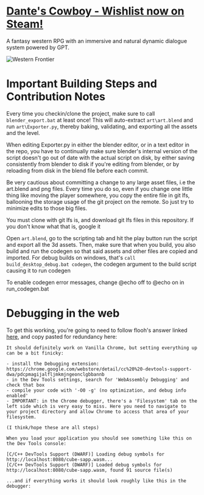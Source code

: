 # [Dante's Cowboy - Wishlist now on Steam!](https://github.com/pmttavara/ph2/releases/download/latest/ph2ed_proto.zip)
A fantasy western RPG with an immersive and natural dynamic dialogue system powered by GPT.

![Western Frontier](https://upload.wikimedia.org/wikipedia/commons/thumb/3/32/Distribution_of_US_Rural_Population_during_1900.pdf/page1-1280px-Distribution_of_US_Rural_Population_during_1900.pdf.jpg)

# Important Building Steps and Contribution Notes
Every time you checkin/clone the project, make sure to call `blender_export.bat` at least once! This will auto-extract `art\art.blend` and run `art\Exporter.py`, thereby baking, validating, and exporting all the assets and the level.

When editing Exporter.py in either the blender editor, or in a text editor in the repo, you  have to continually make sure blender's internal version of the script doesn't go out of date with the actual script on disk, by either saving consistently from blender to disk if you're editing from blender, or by reloading from disk in the blend file before each commit.

Be very cautious about committing a change to any large asset files, i.e the art.blend and png files. Every time you do so, even if you change one little thing like moving the player somewhere, you copy the entire file in git lfs, ballooning the storage usage of the git project on the remote. So just try to minimize edits to those big files.

You must clone with git lfs is, and download git lfs files in this repository. If you don't know what that is, google it

Open `art.blend`, go to the scripting tab and hit the play button run the script and export all the 3d assets. Then, make sure that when you build, you also build and run the codegen so that said assets and other files are copied and imported. For debug builds on windows, that's `call build_desktop_debug.bat codegen`, the codegen argument to the build script causing it to run codegen

To enable codegen error messages, change @echo off to @echo on in run_codegen.bat


# Debugging in the web
To get this working, you're going to need to follow flooh's answer linked [here](https://groups.google.com/g/emscripten-discuss/c/DEmpyGoq6kE/m/Bx44ZmfmAAAJ), and copy pasted for redundancy here:
```
It should definitely work on Vanilla Chrome, but setting everything up can be a bit finicky:

- install the Debugging extension: https://chrome.google.com/webstore/detail/cc%20%20-devtools-support-dwa/pdcpmagijalfljmkmjngeonclgbbannb
- in the Dev Tools settings, search for 'WebAssembly Debugging' and check that box
- compile your code with '-O0 -g' (no optimization, and debug info enabled'
- IMPORTANT: in the Chrome debugger, there's a 'Filesystem' tab on the left side which is very easy to miss. Here you need to navigate to your project directory and allow Chrome to access that area of your filesystem.

(I think/hope these are all steps)

When you load your application you should see something like this on the Dev Tools console:

[C/C++ DevTools Support (DWARF)] Loading debug symbols for http://localhost:8080/cube-sapp.wasm...
[C/C++ DevTools Support (DWARF)] Loaded debug symbols for http://localhost:8080/cube-sapp.wasm, found 91 source file(s)

...and if everything works it should look roughly like this in the debugger:

```